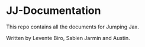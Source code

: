# JJ-Documentation
This repo contains all the documents for Jumping Jax.

Written by Levente Biro, Sabien Jarmin and Austin.
